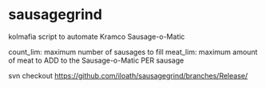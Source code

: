 # sausagegrind

kolmafia script to automate Kramco Sausage-o-Matic

count_lim: maximum number of sausages to fill
meat_lim: maximum amount of meat to ADD to the Sausage-o-Matic PER sausage

svn checkout https://github.com/iloath/sausagegrind/branches/Release/
